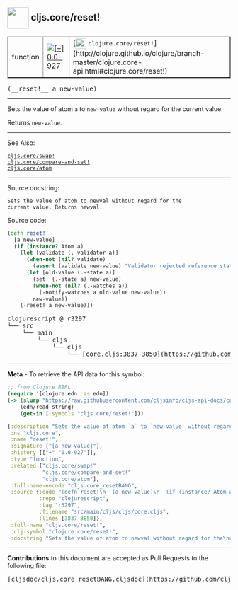 ## <img width="48px" valign="middle" src="http://i.imgur.com/Hi20huC.png"> cljs.core/reset!

 <table border="1">
<tr>

<td>function</td>
<td><a href="https://github.com/cljsinfo/cljs-api-docs/tree/0.0-927"><img valign="middle" alt="[+] 0.0-927" src="https://img.shields.io/badge/+-0.0--927-lightgrey.svg"></a> </td>
<td>
[<img height="24px" valign="middle" src="http://i.imgur.com/1GjPKvB.png"> <samp>clojure.core/reset!</samp>](http://clojure.github.io/clojure/branch-master/clojure.core-api.html#clojure.core/reset!)
</td>
</tr>
</table>

 <samp>
(__reset!__ a new-value)<br>
</samp>

---

Sets the value of atom `a` to `new-value` without regard for the current value.

Returns `new-value`.

---


See Also:

[`cljs.core/swap!`](cljs.core_swapBANG.md)<br>
[`cljs.core/compare-and-set!`](cljs.core_compare-and-setBANG.md)<br>
[`cljs.core/atom`](cljs.core_atom.md)<br>

---

Source docstring:

```
Sets the value of atom to newval without regard for the
current value. Returns newval.
```

Source code:

```clj
(defn reset!
  [a new-value]
  (if (instance? Atom a)
    (let [validate (.-validator a)]
      (when-not (nil? validate)
        (assert (validate new-value) "Validator rejected reference state"))
      (let [old-value (.-state a)]
        (set! (.-state a) new-value)
        (when-not (nil? (.-watches a))
          (-notify-watches a old-value new-value))
        new-value))
    (-reset! a new-value)))
```

 <pre>
clojurescript @ r3297
└── src
    └── main
        └── cljs
            └── cljs
                └── <ins>[core.cljs:3837-3850](https://github.com/clojure/clojurescript/blob/r3297/src/main/cljs/cljs/core.cljs#L3837-L3850)</ins>
</pre>


---

__Meta__ - To retrieve the API data for this symbol:

```clj
;; from Clojure REPL
(require '[clojure.edn :as edn])
(-> (slurp "https://raw.githubusercontent.com/cljsinfo/cljs-api-docs/catalog/cljs-api.edn")
    (edn/read-string)
    (get-in [:symbols "cljs.core/reset!"]))
```

```clj
{:description "Sets the value of atom `a` to `new-value` without regard for the current value.\n\nReturns `new-value`.",
 :ns "cljs.core",
 :name "reset!",
 :signature ["[a new-value]"],
 :history [["+" "0.0-927"]],
 :type "function",
 :related ["cljs.core/swap!"
           "cljs.core/compare-and-set!"
           "cljs.core/atom"],
 :full-name-encode "cljs.core_resetBANG",
 :source {:code "(defn reset!\n  [a new-value]\n  (if (instance? Atom a)\n    (let [validate (.-validator a)]\n      (when-not (nil? validate)\n        (assert (validate new-value) \"Validator rejected reference state\"))\n      (let [old-value (.-state a)]\n        (set! (.-state a) new-value)\n        (when-not (nil? (.-watches a))\n          (-notify-watches a old-value new-value))\n        new-value))\n    (-reset! a new-value)))",
          :repo "clojurescript",
          :tag "r3297",
          :filename "src/main/cljs/cljs/core.cljs",
          :lines [3837 3850]},
 :full-name "cljs.core/reset!",
 :clj-symbol "clojure.core/reset!",
 :docstring "Sets the value of atom to newval without regard for the\ncurrent value. Returns newval."}

```

---

__Contributions__ to this document are accepted as Pull Requests to the following file:

 <pre>
[cljsdoc/cljs.core_resetBANG.cljsdoc](https://github.com/cljsinfo/cljs-api-docs/blob/master/cljsdoc/cljs.core_resetBANG.cljsdoc)
</pre>

